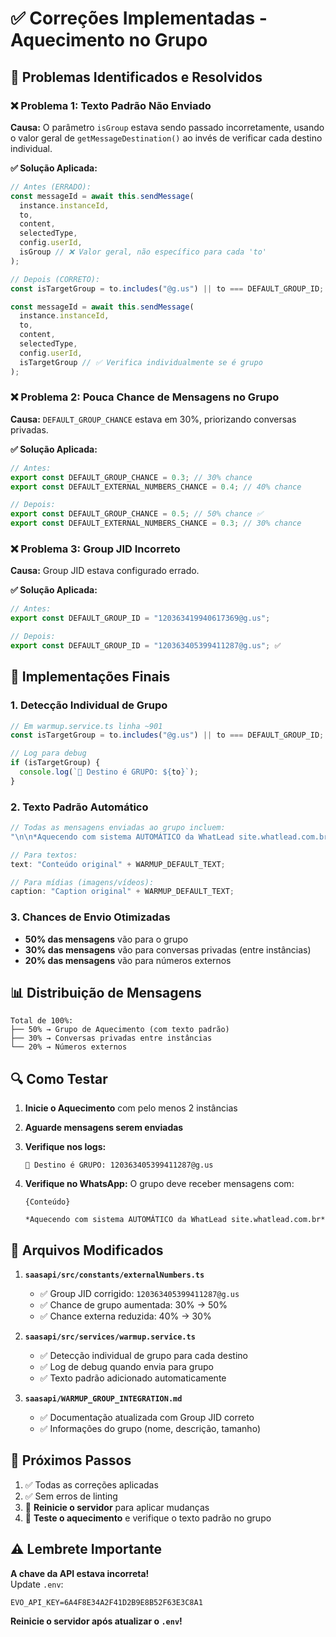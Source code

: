 # ✅ Correções Implementadas - Aquecimento no Grupo

## 🔧 Problemas Identificados e Resolvidos

### ❌ Problema 1: Texto Padrão Não Enviado

**Causa:** O parâmetro `isGroup` estava sendo passado incorretamente, usando o valor geral de `getMessageDestination()` ao invés de verificar cada destino individual.

**✅ Solução Aplicada:**

```typescript
// Antes (ERRADO):
const messageId = await this.sendMessage(
  instance.instanceId,
  to,
  content,
  selectedType,
  config.userId,
  isGroup // ❌ Valor geral, não específico para cada 'to'
);

// Depois (CORRETO):
const isTargetGroup = to.includes("@g.us") || to === DEFAULT_GROUP_ID;

const messageId = await this.sendMessage(
  instance.instanceId,
  to,
  content,
  selectedType,
  config.userId,
  isTargetGroup // ✅ Verifica individualmente se é grupo
);
```

### ❌ Problema 2: Pouca Chance de Mensagens no Grupo

**Causa:** `DEFAULT_GROUP_CHANCE` estava em 30%, priorizando conversas privadas.

**✅ Solução Aplicada:**

```typescript
// Antes:
export const DEFAULT_GROUP_CHANCE = 0.3; // 30% chance
export const DEFAULT_EXTERNAL_NUMBERS_CHANCE = 0.4; // 40% chance

// Depois:
export const DEFAULT_GROUP_CHANCE = 0.5; // 50% chance ✅
export const DEFAULT_EXTERNAL_NUMBERS_CHANCE = 0.3; // 30% chance
```

### ❌ Problema 3: Group JID Incorreto

**Causa:** Group JID estava configurado errado.

**✅ Solução Aplicada:**

```typescript
// Antes:
export const DEFAULT_GROUP_ID = "120363419940617369@g.us";

// Depois:
export const DEFAULT_GROUP_ID = "120363405399411287@g.us"; ✅
```

## 🎯 Implementações Finais

### 1. Detecção Individual de Grupo

```typescript
// Em warmup.service.ts linha ~901
const isTargetGroup = to.includes("@g.us") || to === DEFAULT_GROUP_ID;

// Log para debug
if (isTargetGroup) {
  console.log(`🎯 Destino é GRUPO: ${to}`);
}
```

### 2. Texto Padrão Automático

```typescript
// Todas as mensagens enviadas ao grupo incluem:
"\n\n*Aquecendo com sistema AUTOMÁTICO da WhatLead site.whatlead.com.br*";

// Para textos:
text: "Conteúdo original" + WARMUP_DEFAULT_TEXT;

// Para mídias (imagens/vídeos):
caption: "Caption original" + WARMUP_DEFAULT_TEXT;
```

### 3. Chances de Envio Otimizadas

- **50% das mensagens** vão para o grupo
- **30% das mensagens** vão para conversas privadas (entre instâncias)
- **20% das mensagens** vão para números externos

## 📊 Distribuição de Mensagens

```
Total de 100%:
├── 50% → Grupo de Aquecimento (com texto padrão)
├── 30% → Conversas privadas entre instâncias
└── 20% → Números externos
```

## 🔍 Como Testar

1. **Inicie o Aquecimento** com pelo menos 2 instâncias
2. **Aguarde mensagens serem enviadas**
3. **Verifique nos logs:**
   ```
   🎯 Destino é GRUPO: 120363405399411287@g.us
   ```
4. **Verifique no WhatsApp:** O grupo deve receber mensagens com:

   ```
   {Conteúdo}

   *Aquecendo com sistema AUTOMÁTICO da WhatLead site.whatlead.com.br*
   ```

## 📝 Arquivos Modificados

1. **`saasapi/src/constants/externalNumbers.ts`**

   - ✅ Group JID corrigido: `120363405399411287@g.us`
   - ✅ Chance de grupo aumentada: 30% → 50%
   - ✅ Chance externa reduzida: 40% → 30%

2. **`saasapi/src/services/warmup.service.ts`**

   - ✅ Detecção individual de grupo para cada destino
   - ✅ Log de debug quando envia para grupo
   - ✅ Texto padrão adicionado automaticamente

3. **`saasapi/WARMUP_GROUP_INTEGRATION.md`**
   - ✅ Documentação atualizada com Group JID correto
   - ✅ Informações do grupo (nome, descrição, tamanho)

## 🚀 Próximos Passos

1. ✅ Todas as correções aplicadas
2. ✅ Sem erros de linting
3. 🔄 **Reinicie o servidor** para aplicar mudanças
4. 🔄 **Teste o aquecimento** e verifique o texto padrão no grupo

## ⚠️ Lembrete Importante

**A chave da API estava incorreta!**  
Update `.env`:

```env
EVO_API_KEY=6A4F8E34A2F41D2B9E8B52F63E3C8A1
```

**Reinicie o servidor após atualizar o `.env`!**
